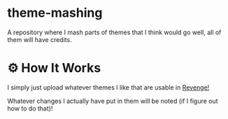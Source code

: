 # theme-mashing
A repository where I mash parts of themes that I think would go well, all of them will have credits.
# ⚙️ How It Works 
I simply just upload whatever themes I like that are usable in [Revenge!](https://github.com/revenge-mod)

Whatever changes I actually have put in them will be noted (if I figure out how to do that)!
